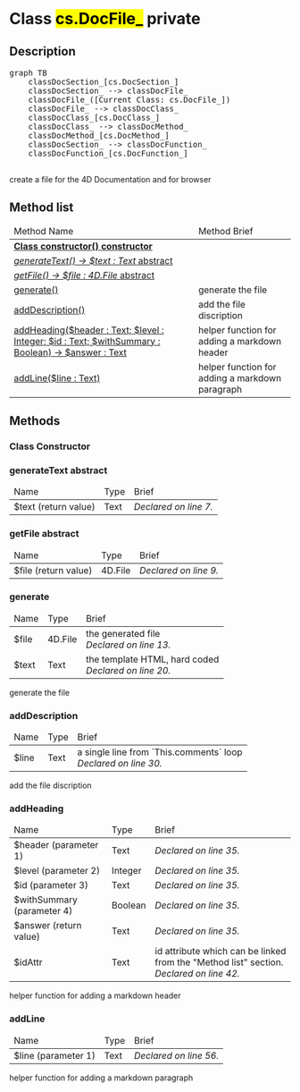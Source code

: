 <!DOCTYPE html>
<!--create a file for the 4D Documentation and for browser-->
<html>
<header>
  <script src='https://cdn.jsdelivr.net/npm/mermaid/dist/mermaid.min.js'></script>
  <script src='https://cdn.jsdelivr.net/npm/marked/marked.min.js'></script>
  <link 
    href='https://cdn.jsdelivr.net/npm/bootstrap@5.0.0-beta2/dist/css/bootstrap.min.css'
    rel='stylesheet'
    integrity='sha384-BmbxuPwQa2lc/FVzBcNJ7UAyJxM6wuqIj61tLrc4wSX0szH/Ev+nYRRuWlolflfl'
    crossorigin='anonymous'
  >
  <script 
    src='https://cdn.jsdelivr.net/npm/bootstrap@5.0.0-beta2/dist/js/bootstrap.bundle.min.js'
    integrity='sha384-b5kHyXgcpbZJO/tY9Ul7kGkf1S0CWuKcCD38l8YkeH8z8QjE0GmW1gYU5S9FOnJ0'
    crossorigin='anonymous'
  ></script>
  <title>Class DocFile_</title>
  <meta charset='ASCII' />
  <meta name='generator' value='4D Documentation' />
</header>
<body>
<div id='content' class='container'>

<h1>Class <mark>cs.DocFile_</mark> <span class='badge bg-danger' data-bs-toggle='tooltip' title='To be use internally in a namespace' >private</span>
</h1>

<h2>Description</h2>

<pre class='mermaid'>
graph TB
    classDocSection_[cs.DocSection_]
    classDocSection_ --> classDocFile_
    classDocFile_([Current Class: cs.DocFile_])
    classDocFile_ --> classDocClass_
    classDocClass_[cs.DocClass_]
    classDocClass_ --> classDocMethod_
    classDocMethod_[cs.DocMethod_]
    classDocSection_ --> classDocFunction_
    classDocFunction_[cs.DocFunction_]

</pre>

create a file for the 4D Documentation and for browser

<h2>Method list</h2>

<table class='table table-hover'>
  <thead>
  <tr>  <td>Method Name</th>
  <td>Method Brief</th>
  </tr></thead>
  <tbody>
  <tr>
    <td class='table-success'><a href='#class-constructor'><strong>Class constructor()<strong> <span class='badge bg-primary' data-bs-toggle='tooltip' title='Class Constructor' >constructor</span></a></td>
    <td class='table-success'></td>
  </tr>
  <tr>
    <td class='table-warning'><a href='#generateText'><em>generateText() -> $text : Text</em> <span class='badge bg-warning' data-bs-toggle='tooltip' title='Needs implementation in subclass' >abstract</span>
</a></td>
    <td class='table-warning'></td>
  </tr>
  <tr>
    <td class='table-warning'><a href='#getFile'><em>getFile() -> $file : 4D.File</em> <span class='badge bg-warning' data-bs-toggle='tooltip' title='Needs implementation in subclass' >abstract</span>
</a></td>
    <td class='table-warning'></td>
  </tr>
  <tr>
    <td class='table-success'><a href='#generate'>generate()</a></td>
    <td class='table-success'>generate the file </td>
  </tr>
  <tr>
    <td class='table-success'><a href='#addDescription'>addDescription()</a></td>
    <td class='table-success'>add the file discription</td>
  </tr>
  <tr>
    <td class='table-success'><a href='#addHeading'>addHeading($header : Text; $level : Integer; $id : Text; $withSummary : Boolean) -> $answer : Text</a></td>
    <td class='table-success'>helper function for adding a markdown header</td>
  </tr>
  <tr>
    <td class='table-success'><a href='#addLine'>addLine($line : Text)</a></td>
    <td class='table-success'>helper function for adding a markdown paragraph</td>
  </tr>
</tbody>
</table>

<h2>Methods</h2>

<h3 id='class-constructor'><strong>Class Constructor</strong></h3>












<h3 id='generateText'>generateText <span class='badge bg-warning' data-bs-toggle='tooltip' title='Needs implementation in subclass' >abstract</span>
</h3>

<table class='table '>
  <thead>
  <tr>  <td>Name</th>
  <td>Type</th>
  <td>Brief</th>
  </tr></thead>
  <tbody>
  <tr>
    <td class='table-secondary'>$text (return value)</td>
    <td class='table-secondary'>Text</td>
    <td class='table-secondary'><em>Declared on line 7.</n></td>
  </tr>
</tbody>
</table>



<h3 id='getFile'>getFile <span class='badge bg-warning' data-bs-toggle='tooltip' title='Needs implementation in subclass' >abstract</span>
</h3>

<table class='table '>
  <thead>
  <tr>  <td>Name</th>
  <td>Type</th>
  <td>Brief</th>
  </tr></thead>
  <tbody>
  <tr>
    <td class='table-secondary'>$file (return value)</td>
    <td class='table-secondary'>4D.File</td>
    <td class='table-secondary'><em>Declared on line 9.</n></td>
  </tr>
</tbody>
</table>



<h3 id='generate'>generate</h3>

<table class='table '>
  <thead>
  <tr>  <td>Name</th>
  <td>Type</th>
  <td>Brief</th>
  </tr></thead>
  <tbody>
  <tr>
    <td class='table-info'>$file</td>
    <td class='table-info'>4D.File</td>
    <td class='table-info'> the generated file<br /><em>Declared on line 13.</n></td>
  </tr>
  <tr>
    <td class='table-info'>$text</td>
    <td class='table-info'>Text</td>
    <td class='table-info'> the template HTML, hard coded<br /><em>Declared on line 20.</n></td>
  </tr>
</tbody>
</table>

generate the file 































<h3 id='addDescription'>addDescription</h3>

<table class='table '>
  <thead>
  <tr>  <td>Name</th>
  <td>Type</th>
  <td>Brief</th>
  </tr></thead>
  <tbody>
  <tr>
    <td class='table-info'>$line</td>
    <td class='table-info'>Text</td>
    <td class='table-info'> a single line from `This.comments` loop<br /><em>Declared on line 30.</n></td>
  </tr>
</tbody>
</table>

add the file discription






















<h3 id='addHeading'>addHeading</h3>

<table class='table '>
  <thead>
  <tr>  <td>Name</th>
  <td>Type</th>
  <td>Brief</th>
  </tr></thead>
  <tbody>
  <tr>
    <td class='table-primary'>$header (parameter 1)</td>
    <td class='table-primary'>Text</td>
    <td class='table-primary'><em>Declared on line 35.</n></td>
  </tr>
  <tr>
    <td class='table-primary'>$level (parameter 2)</td>
    <td class='table-primary'>Integer</td>
    <td class='table-primary'><em>Declared on line 35.</n></td>
  </tr>
  <tr>
    <td class='table-primary'>$id (parameter 3)</td>
    <td class='table-primary'>Text</td>
    <td class='table-primary'><em>Declared on line 35.</n></td>
  </tr>
  <tr>
    <td class='table-primary'>$withSummary (parameter 4)</td>
    <td class='table-primary'>Boolean</td>
    <td class='table-primary'><em>Declared on line 35.</n></td>
  </tr>
  <tr>
    <td class='table-secondary'>$answer (return value)</td>
    <td class='table-secondary'>Text</td>
    <td class='table-secondary'><em>Declared on line 35.</n></td>
  </tr>
  <tr>
    <td class='table-info'>$idAttr</td>
    <td class='table-info'>Text</td>
    <td class='table-info'> id attribute which can be linked from the "Method list" section.<br /><em>Declared on line 42.</n></td>
  </tr>
</tbody>
</table>

helper function for adding a markdown header























































<h3 id='addLine'>addLine</h3>

<table class='table '>
  <thead>
  <tr>  <td>Name</th>
  <td>Type</th>
  <td>Brief</th>
  </tr></thead>
  <tbody>
  <tr>
    <td class='table-primary'>$line (parameter 1)</td>
    <td class='table-primary'>Text</td>
    <td class='table-primary'><em>Declared on line 56.</n></td>
  </tr>
</tbody>
</table>

helper function for adding a markdown paragraph







</div>
  <script>
    document.getElementById('content').innerHTML =
    marked(document.getElementById('content').innerHTML);
    mermaid.initialize({startOnLoad:true});  </script>
</body>
